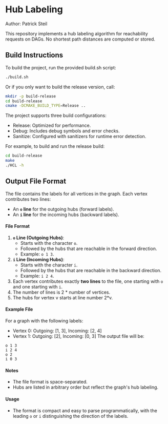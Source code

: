 # Hub Labeling
Author: Patrick Steil

This repository implements a hub labeling algorithm for reachability requests on DAGs. No shortest path distances are computed or stored.

## Build Instructions
To build the project, run the provided build.sh script:

```bash
./build.sh
```

Or if you only want to build the release version, call:

```bash
mkdir -p build-release 
cd build-release
cmake -DCMAKE_BUILD_TYPE=Release ..
```

The project supports three build configurations:

- Release: Optimized for performance.
- Debug: Includes debug symbols and error checks.
- Sanitize: Configured with sanitizers for runtime error detection.

For example, to build and run the release build:
```bash
cd build-release
make
./HCL -h
```

## Output File Format
The file contains the labels for all vertices in the graph. Each vertex contributes two lines:
-   An **`o` line** for the outgoing hubs (forward labels).
-   An **`i` line** for the incoming hubs (backward labels).

#### File Format
1.  **`o` Line (Outgoing Hubs)**:
    -   Starts with the character `o`.
    -   Followed by the hubs that are reachable in the forward direction.
    -   Example: `o 1 3`.
2.  **`i` Line (Incoming Hubs)**:
    -   Starts with the character `i`.
    -   Followed by the hubs that are reachable in the backward direction.
    -   Example: `i 2 4`.
3.  Each vertex contributes exactly **two lines** to the file, one starting with `o` and one starting with `i`.
4. The number of lines is 2 * number of vertices.
5. The hubs for vertex v starts at line number 2*v. 

#### Example File
For a graph with the following labels:
-   Vertex 0: Outgoing: [1, 3], Incoming: [2, 4]
-   Vertex 1: Outgoing: [2], Incoming: [0, 3]
The output file will be:
```
o 1 3
i 2 4
o 2
i 0 3
```

#### **Notes**
-   The file format is space-separated.
-   Hubs are listed in arbitrary order but reflect the graph's hub labeling.

#### **Usage**
-   The format is compact and easy to parse programmatically, with the leading `o` or `i` distinguishing the direction of the labels.
